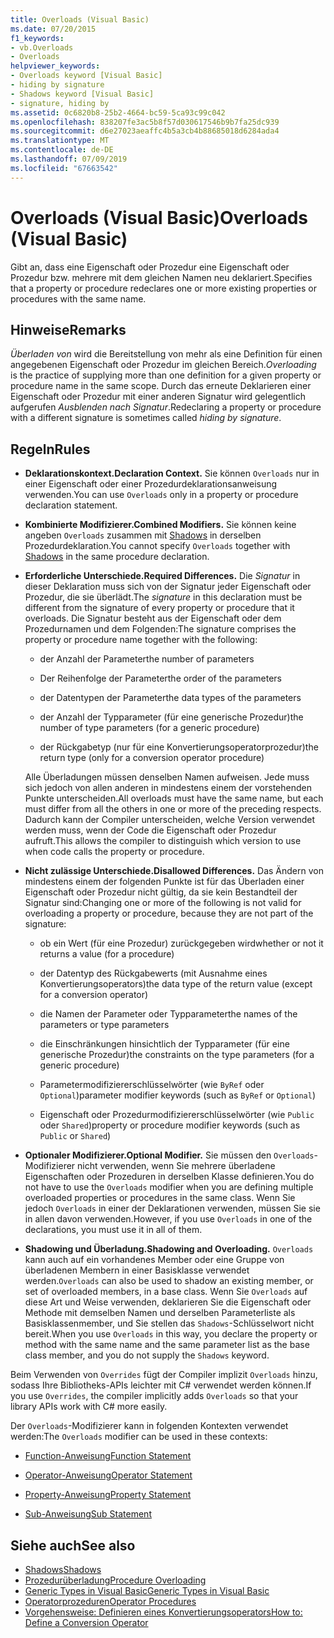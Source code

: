 ```yaml
---
title: Overloads (Visual Basic)
ms.date: 07/20/2015
f1_keywords:
- vb.Overloads
- Overloads
helpviewer_keywords:
- Overloads keyword [Visual Basic]
- hiding by signature
- Shadows keyword [Visual Basic]
- signature, hiding by
ms.assetid: 0c6820b8-25b2-4664-bc59-5ca93c99c042
ms.openlocfilehash: 838207fe3ac5b8f57d030617546b9b7fa25dc939
ms.sourcegitcommit: d6e27023aeaffc4b5a3cb4b88685018d6284ada4
ms.translationtype: MT
ms.contentlocale: de-DE
ms.lasthandoff: 07/09/2019
ms.locfileid: "67663542"
---
```

# <a name="overloads-visual-basic"></a><span data-ttu-id="f1c26-102">Overloads (Visual Basic)</span><span class="sxs-lookup"><span data-stu-id="f1c26-102">Overloads (Visual Basic)</span></span>

<span data-ttu-id="f1c26-103">Gibt an, dass eine Eigenschaft oder Prozedur eine Eigenschaft oder Prozedur bzw. mehrere mit dem gleichen Namen neu deklariert.</span><span class="sxs-lookup"><span data-stu-id="f1c26-103">Specifies that a property or procedure redeclares one or more existing properties or procedures with the same name.</span></span>

## <a name="remarks"></a><span data-ttu-id="f1c26-104">Hinweise</span><span class="sxs-lookup"><span data-stu-id="f1c26-104">Remarks</span></span>

<span data-ttu-id="f1c26-105">*Überladen von* wird die Bereitstellung von mehr als eine Definition für einen angegebenen Eigenschaft oder Prozedur im gleichen Bereich.</span><span class="sxs-lookup"><span data-stu-id="f1c26-105">*Overloading* is the practice of supplying more than one definition for a given property or procedure name in the same scope.</span></span> <span data-ttu-id="f1c26-106">Durch das erneute Deklarieren einer Eigenschaft oder Prozedur mit einer anderen Signatur wird gelegentlich aufgerufen *Ausblenden nach Signatur*.</span><span class="sxs-lookup"><span data-stu-id="f1c26-106">Redeclaring a property or procedure with a different signature is sometimes called *hiding by signature*.</span></span>

## <a name="rules"></a><span data-ttu-id="f1c26-107">Regeln</span><span class="sxs-lookup"><span data-stu-id="f1c26-107">Rules</span></span>

- <span data-ttu-id="f1c26-108">**Deklarationskontext.**</span><span class="sxs-lookup"><span data-stu-id="f1c26-108">**Declaration Context.**</span></span> <span data-ttu-id="f1c26-109">Sie können `Overloads` nur in einer Eigenschaft oder einer Prozedurdeklarationsanweisung verwenden.</span><span class="sxs-lookup"><span data-stu-id="f1c26-109">You can use `Overloads` only in a property or procedure declaration statement.</span></span>

- <span data-ttu-id="f1c26-110">**Kombinierte Modifizierer.**</span><span class="sxs-lookup"><span data-stu-id="f1c26-110">**Combined Modifiers.**</span></span> <span data-ttu-id="f1c26-111">Sie können keine angeben `Overloads` zusammen mit [Shadows](../../../visual-basic/language-reference/modifiers/shadows.md) in derselben Prozedurdeklaration.</span><span class="sxs-lookup"><span data-stu-id="f1c26-111">You cannot specify `Overloads` together with [Shadows](../../../visual-basic/language-reference/modifiers/shadows.md) in the same procedure declaration.</span></span>

- <span data-ttu-id="f1c26-112">**Erforderliche Unterschiede.**</span><span class="sxs-lookup"><span data-stu-id="f1c26-112">**Required Differences.**</span></span> <span data-ttu-id="f1c26-113">Die *Signatur* in dieser Deklaration muss sich von der Signatur jeder Eigenschaft oder Prozedur, die sie überlädt.</span><span class="sxs-lookup"><span data-stu-id="f1c26-113">The *signature* in this declaration must be different from the signature of every property or procedure that it overloads.</span></span> <span data-ttu-id="f1c26-114">Die Signatur besteht aus der Eigenschaft oder dem Prozedurnamen und dem Folgenden:</span><span class="sxs-lookup"><span data-stu-id="f1c26-114">The signature comprises the property or procedure name together with the following:</span></span>

  - <span data-ttu-id="f1c26-115">der Anzahl der Parameter</span><span class="sxs-lookup"><span data-stu-id="f1c26-115">the number of parameters</span></span>

  - <span data-ttu-id="f1c26-116">Der Reihenfolge der Parameter</span><span class="sxs-lookup"><span data-stu-id="f1c26-116">the order of the parameters</span></span>

  - <span data-ttu-id="f1c26-117">der Datentypen der Parameter</span><span class="sxs-lookup"><span data-stu-id="f1c26-117">the data types of the parameters</span></span>

  - <span data-ttu-id="f1c26-118">der Anzahl der Typparameter (für eine generische Prozedur)</span><span class="sxs-lookup"><span data-stu-id="f1c26-118">the number of type parameters (for a generic procedure)</span></span>

  - <span data-ttu-id="f1c26-119">der Rückgabetyp (nur für eine Konvertierungsoperatorprozedur)</span><span class="sxs-lookup"><span data-stu-id="f1c26-119">the return type (only for a conversion operator procedure)</span></span>

  <span data-ttu-id="f1c26-120">Alle Überladungen müssen denselben Namen aufweisen. Jede muss sich jedoch von allen anderen in mindestens einem der vorstehenden Punkte unterscheiden.</span><span class="sxs-lookup"><span data-stu-id="f1c26-120">All overloads must have the same name, but each must differ from all the others in one or more of the preceding respects.</span></span> <span data-ttu-id="f1c26-121">Dadurch kann der Compiler unterscheiden, welche Version verwendet werden muss, wenn der Code die Eigenschaft oder Prozedur aufruft.</span><span class="sxs-lookup"><span data-stu-id="f1c26-121">This allows the compiler to distinguish which version to use when code calls the property or procedure.</span></span>

- <span data-ttu-id="f1c26-122">**Nicht zulässige Unterschiede.**</span><span class="sxs-lookup"><span data-stu-id="f1c26-122">**Disallowed Differences.**</span></span> <span data-ttu-id="f1c26-123">Das Ändern von mindestens einem der folgenden Punkte ist für das Überladen einer Eigenschaft oder Prozedur nicht gültig, da sie kein Bestandteil der Signatur sind:</span><span class="sxs-lookup"><span data-stu-id="f1c26-123">Changing one or more of the following is not valid for overloading a property or procedure, because they are not part of the signature:</span></span>

  - <span data-ttu-id="f1c26-124">ob ein Wert (für eine Prozedur) zurückgegeben wird</span><span class="sxs-lookup"><span data-stu-id="f1c26-124">whether or not it returns a value (for a procedure)</span></span>

  - <span data-ttu-id="f1c26-125">der Datentyp des Rückgabewerts (mit Ausnahme eines Konvertierungsoperators)</span><span class="sxs-lookup"><span data-stu-id="f1c26-125">the data type of the return value (except for a conversion operator)</span></span>

  - <span data-ttu-id="f1c26-126">die Namen der Parameter oder Typparameter</span><span class="sxs-lookup"><span data-stu-id="f1c26-126">the names of the parameters or type parameters</span></span>

  - <span data-ttu-id="f1c26-127">die Einschränkungen hinsichtlich der Typparameter (für eine generische Prozedur)</span><span class="sxs-lookup"><span data-stu-id="f1c26-127">the constraints on the type parameters (for a generic procedure)</span></span>

  - <span data-ttu-id="f1c26-128">Parametermodifiziererschlüsselwörter (wie `ByRef` oder `Optional`)</span><span class="sxs-lookup"><span data-stu-id="f1c26-128">parameter modifier keywords (such as `ByRef` or `Optional`)</span></span>

  - <span data-ttu-id="f1c26-129">Eigenschaft oder Prozedurmodifiziererschlüsselwörter (wie `Public` oder `Shared`)</span><span class="sxs-lookup"><span data-stu-id="f1c26-129">property or procedure modifier keywords (such as `Public` or `Shared`)</span></span>

- <span data-ttu-id="f1c26-130">**Optionaler Modifizierer.**</span><span class="sxs-lookup"><span data-stu-id="f1c26-130">**Optional Modifier.**</span></span> <span data-ttu-id="f1c26-131">Sie müssen den `Overloads`-Modifizierer nicht verwenden, wenn Sie mehrere überladene Eigenschaften oder Prozeduren in derselben Klasse definieren.</span><span class="sxs-lookup"><span data-stu-id="f1c26-131">You do not have to use the `Overloads` modifier when you are defining multiple overloaded properties or procedures in the same class.</span></span> <span data-ttu-id="f1c26-132">Wenn Sie jedoch `Overloads` in einer der Deklarationen verwenden, müssen Sie sie in allen davon verwenden.</span><span class="sxs-lookup"><span data-stu-id="f1c26-132">However, if you use `Overloads` in one of the declarations, you must use it in all of them.</span></span>

- <span data-ttu-id="f1c26-133">**Shadowing und Überladung.**</span><span class="sxs-lookup"><span data-stu-id="f1c26-133">**Shadowing and Overloading.**</span></span> <span data-ttu-id="f1c26-134">`Overloads` kann auch auf ein vorhandenes Member oder eine Gruppe von überladenen Membern in einer Basisklasse verwendet werden.</span><span class="sxs-lookup"><span data-stu-id="f1c26-134">`Overloads` can also be used to shadow an existing member, or set of overloaded members, in a base class.</span></span> <span data-ttu-id="f1c26-135">Wenn Sie `Overloads` auf diese Art und Weise verwenden, deklarieren Sie die Eigenschaft oder Methode mit demselben Namen und derselben Parameterliste als Basisklassenmember, und Sie stellen das `Shadows`-Schlüsselwort nicht bereit.</span><span class="sxs-lookup"><span data-stu-id="f1c26-135">When you use `Overloads` in this way, you declare the property or method with the same name and the same parameter list as the base class member, and you do not supply the `Shadows` keyword.</span></span>

<span data-ttu-id="f1c26-136">Beim Verwenden von `Overrides` fügt der Compiler implizit `Overloads` hinzu, sodass Ihre Bibliotheks-APIs leichter mit C# verwendet werden können.</span><span class="sxs-lookup"><span data-stu-id="f1c26-136">If you use `Overrides`, the compiler implicitly adds `Overloads` so that your library APIs work with C# more easily.</span></span>

<span data-ttu-id="f1c26-137">Der `Overloads`-Modifizierer kann in folgenden Kontexten verwendet werden:</span><span class="sxs-lookup"><span data-stu-id="f1c26-137">The `Overloads` modifier can be used in these contexts:</span></span>

- [<span data-ttu-id="f1c26-138">Function-Anweisung</span><span class="sxs-lookup"><span data-stu-id="f1c26-138">Function Statement</span></span>](../../../visual-basic/language-reference/statements/function-statement.md)

- [<span data-ttu-id="f1c26-139">Operator-Anweisung</span><span class="sxs-lookup"><span data-stu-id="f1c26-139">Operator Statement</span></span>](../../../visual-basic/language-reference/statements/operator-statement.md)

- [<span data-ttu-id="f1c26-140">Property-Anweisung</span><span class="sxs-lookup"><span data-stu-id="f1c26-140">Property Statement</span></span>](../../../visual-basic/language-reference/statements/property-statement.md)

- [<span data-ttu-id="f1c26-141">Sub-Anweisung</span><span class="sxs-lookup"><span data-stu-id="f1c26-141">Sub Statement</span></span>](../../../visual-basic/language-reference/statements/sub-statement.md)

## <a name="see-also"></a><span data-ttu-id="f1c26-142">Siehe auch</span><span class="sxs-lookup"><span data-stu-id="f1c26-142">See also</span></span>

- [<span data-ttu-id="f1c26-143">Shadows</span><span class="sxs-lookup"><span data-stu-id="f1c26-143">Shadows</span></span>](../../../visual-basic/language-reference/modifiers/shadows.md)
- [<span data-ttu-id="f1c26-144">Prozedurüberladung</span><span class="sxs-lookup"><span data-stu-id="f1c26-144">Procedure Overloading</span></span>](../../../visual-basic/programming-guide/language-features/procedures/procedure-overloading.md)
- [<span data-ttu-id="f1c26-145">Generic Types in Visual Basic</span><span class="sxs-lookup"><span data-stu-id="f1c26-145">Generic Types in Visual Basic</span></span>](../../../visual-basic/programming-guide/language-features/data-types/generic-types.md)
- [<span data-ttu-id="f1c26-146">Operatorprozeduren</span><span class="sxs-lookup"><span data-stu-id="f1c26-146">Operator Procedures</span></span>](../../../visual-basic/programming-guide/language-features/procedures/operator-procedures.md)
- [<span data-ttu-id="f1c26-147">Vorgehensweise: Definieren eines Konvertierungsoperators</span><span class="sxs-lookup"><span data-stu-id="f1c26-147">How to: Define a Conversion Operator</span></span>](../../../visual-basic/programming-guide/language-features/procedures/how-to-define-a-conversion-operator.md)
